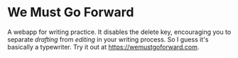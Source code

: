 # We Must Go Forward

A webapp for writing practice. It disables the delete key, encouraging you to separate _drafting_ from _editing_ in your writing process. So I guess it's basically a typewriter. Try it out at https://wemustgoforward.com.  
